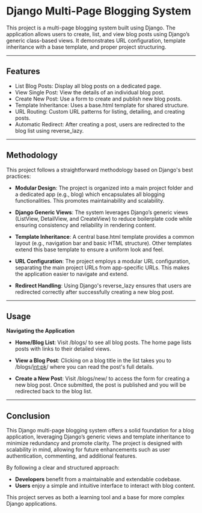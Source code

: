 # Django Multi-Page Blogging System
This project is a multi-page blogging system built using Django. The application allows users to create, list, and view blog posts using Django’s generic class-based views. It demonstrates URL configuration, template inheritance with a base template, and proper project structuring.

---

## **Features**
 - List Blog Posts: Display all blog posts on a dedicated page.
 - View Single Post: View the details of an individual blog post.
 - Create New Post: Use a form to create and publish new blog posts.
 - Template Inheritance: Uses a base.html template for shared structure.
 - URL Routing: Custom URL patterns for listing, detailing, and creating posts.
 - Automatic Redirect: After creating a post, users are redirected to the blog list using reverse_lazy.

---
## **Methodology**
This project follows a straightforward methodology based on Django's best practices:

 - **Modular Design**:
The project is organized into a main project folder and a dedicated app (e.g., blog) which encapsulates all blogging functionalities. This promotes maintainability and scalability.

 - **Django Generic Views**:
The system leverages Django’s generic views (ListView, DetailView, and CreateView) to reduce boilerplate code while ensuring consistency and reliability in rendering content.

 - **Template Inheritance**:
A central base.html template provides a common layout (e.g., navigation bar and basic HTML structure). Other templates extend this base template to ensure a uniform look and feel.

 - **URL Configuration**:
The project employs a modular URL configuration, separating the main project URLs from app-specific URLs. This makes the application easier to navigate and extend.

 - **Redirect Handling**:
Using Django's reverse_lazy ensures that users are redirected correctly after successfully creating a new blog post.

--- 
## **Usage**
**Navigating the Application**
 - **Home/Blog List**:
Visit /blogs/ to see all blog posts. The home page lists posts with links to their detailed views.

 - **View a Blog Post**:
Clicking on a blog title in the list takes you to /blogs/<int:pk>/ where you can read the post's full details.

 - **Create a New Post**:
Visit /blogs/new/ to access the form for creating a new blog post. Once submitted, the post is published and you will be redirected back to the blog list.

---
## **Conclusion**
This Django multi-page blogging system offers a solid foundation for a blog application, leveraging Django’s generic views and template inheritance to minimize redundancy and promote clarity. The project is designed with scalability in mind, allowing for future enhancements such as user authentication, commenting, and additional features.

By following a clear and structured approach:

 - **Developers** benefit from a maintainable and extendable codebase.
 - **Users** enjoy a simple and intuitive interface to interact with blog content.

This project serves as both a learning tool and a base for more complex Django applications.
